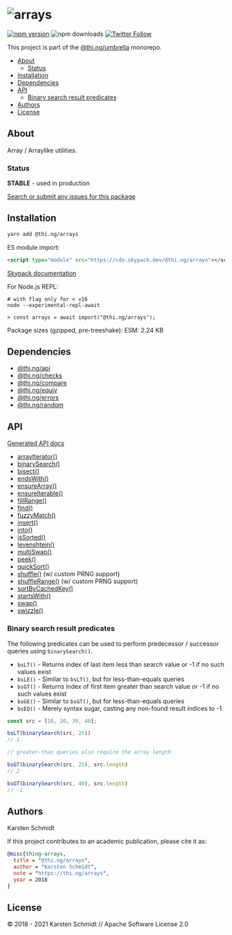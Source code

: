 <!-- This file is generated - DO NOT EDIT! -->

# ![arrays](https://media.thi.ng/umbrella/banners/thing-arrays.svg?f87eb97c)

[![npm version](https://img.shields.io/npm/v/@thi.ng/arrays.svg)](https://www.npmjs.com/package/@thi.ng/arrays)
![npm downloads](https://img.shields.io/npm/dm/@thi.ng/arrays.svg)
[![Twitter Follow](https://img.shields.io/twitter/follow/thing_umbrella.svg?style=flat-square&label=twitter)](https://twitter.com/thing_umbrella)

This project is part of the
[@thi.ng/umbrella](https://github.com/thi-ng/umbrella/) monorepo.

- [About](#about)
  - [Status](#status)
- [Installation](#installation)
- [Dependencies](#dependencies)
- [API](#api)
  - [Binary search result predicates](#binary-search-result-predicates)
- [Authors](#authors)
- [License](#license)

## About

Array / Arraylike utilities.

### Status

**STABLE** - used in production

[Search or submit any issues for this package](https://github.com/thi-ng/umbrella/issues?q=%5Barrays%5D+in%3Atitle)

## Installation

```bash
yarn add @thi.ng/arrays
```

ES module import:

```html
<script type="module" src="https://cdn.skypack.dev/@thi.ng/arrays"></script>
```

[Skypack documentation](https://docs.skypack.dev/)

For Node.js REPL:

```text
# with flag only for < v16
node --experimental-repl-await

> const arrays = await import("@thi.ng/arrays");
```

Package sizes (gzipped, pre-treeshake): ESM: 2.24 KB

## Dependencies

- [@thi.ng/api](https://github.com/thi-ng/umbrella/tree/develop/packages/api)
- [@thi.ng/checks](https://github.com/thi-ng/umbrella/tree/develop/packages/checks)
- [@thi.ng/compare](https://github.com/thi-ng/umbrella/tree/develop/packages/compare)
- [@thi.ng/equiv](https://github.com/thi-ng/umbrella/tree/develop/packages/equiv)
- [@thi.ng/errors](https://github.com/thi-ng/umbrella/tree/develop/packages/errors)
- [@thi.ng/random](https://github.com/thi-ng/umbrella/tree/develop/packages/random)

## API

[Generated API docs](https://docs.thi.ng/umbrella/arrays/)

- [arrayIterator()](https://github.com/thi-ng/umbrella/tree/develop/packages/arrays/src/iterator.ts)
- [binarySearch()](https://github.com/thi-ng/umbrella/tree/develop/packages/arrays/src/binary-search.ts)
- [bisect()](https://github.com/thi-ng/umbrella/tree/develop/packages/arrays/src/bisect.ts)
- [endsWith()](https://github.com/thi-ng/umbrella/tree/develop/packages/arrays/src/ends-with.ts)
- [ensureArray()](https://github.com/thi-ng/umbrella/tree/develop/packages/arrays/src/ensure-array.ts)
- [ensureIterable()](https://github.com/thi-ng/umbrella/tree/develop/packages/arrays/src/ensure-iterable.ts)
- [fillRange()](https://github.com/thi-ng/umbrella/tree/develop/packages/arrays/src/fill-range.ts)
- [find()](https://github.com/thi-ng/umbrella/tree/develop/packages/arrays/src/find.ts)
- [fuzzyMatch()](https://github.com/thi-ng/umbrella/tree/develop/packages/arrays/src/fuzzy-match.ts)
- [insert()](https://github.com/thi-ng/umbrella/tree/develop/packages/arrays/src/insert.ts)
- [into()](https://github.com/thi-ng/umbrella/tree/develop/packages/arrays/src/into.ts)
- [isSorted()](https://github.com/thi-ng/umbrella/tree/develop/packages/arrays/src/is-sorted.ts)
- [levenshtein()](https://github.com/thi-ng/umbrella/tree/develop/packages/arrays/src/levenshtein.ts)
- [multiSwap()](https://github.com/thi-ng/umbrella/tree/develop/packages/arrays/src/swap.ts)
- [peek()](https://github.com/thi-ng/umbrella/tree/develop/packages/arrays/src/peek.ts)
- [quickSort()](https://github.com/thi-ng/umbrella/tree/develop/packages/arrays/src/quicksort.ts)
- [shuffle()](https://github.com/thi-ng/umbrella/tree/develop/packages/arrays/src/shuffle.ts) (w/ custom PRNG support)
- [shuffleRange()](https://github.com/thi-ng/umbrella/tree/develop/packages/arrays/src/shuffle.ts) (w/ custom PRNG support)
- [sortByCachedKey()](https://github.com/thi-ng/umbrella/tree/develop/packages/arrays/src/sort-cached.ts)
- [startsWith()](https://github.com/thi-ng/umbrella/tree/develop/packages/arrays/src/starts-with.ts)
- [swap()](https://github.com/thi-ng/umbrella/tree/develop/packages/arrays/src/swap.ts)
- [swizzle()](https://github.com/thi-ng/umbrella/tree/develop/packages/arrays/src/swizzle.ts)

### Binary search result predicates

The following predicates can be used to perform predecessor / successor
queries using `binarySearch()`.

- `bsLT()` - Returns index of last item less than search value or -1 if
  no such values exist
- `bsLE()` - Similar to `bsLT()`, but for less-than-equals queries
- `bsGT()` - Returns index of first item greater than search value or -1
  if no such values exist
- `bsGE()` - Similar to `bsGT()`, but for less-than-equals queries
- `bsEQ()` - Merely syntax sugar, casting any non-found result indices to -1

```ts
const src = [10, 20, 30, 40];

bsLT(binarySearch(src, 25))
// 1

// greater-than queries also require the array length

bsGT(binarySearch(src, 25), src.length)
// 2

bsGT(binarySearch(src, 40), src.length)
// -1
```

## Authors

Karsten Schmidt

If this project contributes to an academic publication, please cite it as:

```bibtex
@misc{thing-arrays,
  title = "@thi.ng/arrays",
  author = "Karsten Schmidt",
  note = "https://thi.ng/arrays",
  year = 2018
}
```

## License

&copy; 2018 - 2021 Karsten Schmidt // Apache Software License 2.0
